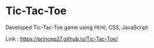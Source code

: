 # Tic-Tac-Toe
Developed Tic-Tac-Toe game using Html, CSS, JavaScript

Link : https://princep27.github.io/Tic-Tac-Toe/
